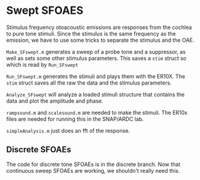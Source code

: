 # Swept SFOAES

Stimulus frequency otoacoustic emissions are responses from the cochlea to pure tone stimuli. Since the stimulus is the same frequency as the emission, we have to use some tricks to separate the stimulus and the OAE. 

`Make_SFswept.m` generates a sweep of a probe tone and a suppressor, as well as sets some other stimulus parameters. This saves a `stim` struct so which is read by `Run_SFswept`

`Run_SFswept.m` generates the stimuli and plays them with the ER10X. The `stim` struct saves all the raw the data and the stimulus parameters. 

`Analyze_SFswept` will analyze a loaded stimuli structure that contains the data and plot the amplitude and phase. 

`rampsound.m` and `scalesound.m` are needed to make the stimuli. The ER10x files are needed for running this in the SNAP/ARDC lab. 

`simpleAnalysis.m` just does an fft of the response. 

## Discrete SFOAEs
 The code for discrete tone SFOAEs is in the discrete branch. Now that continuous sweep SFOAEs are working, we shouldn't really need this. 
